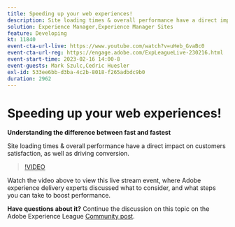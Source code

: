 ```yaml
---
title: Speeding up your web experiences!
description: Site loading times & overall performance have a direct impact on customers satisfaction, as well as driving conversion.
solution: Experience Manager,Experience Manager Sites
feature: Developing
kt: 11840
event-cta-url-live: https://www.youtube.com/watch?v=uHeb_GvaBc0
event-cta-url-reg: https://engage.adobe.com/ExpLeagueLive-230216.html
event-start-time: 2023-02-16 14:00-8
event-guests: Mark Szulc,Cedric Huesler
exl-id: 533ee6bb-d3ba-4c2b-8018-f265adbdc9b0
duration: 2962
---
```

# Speeding up your web experiences!

**Understanding the difference between fast and fastest**

Site loading times & overall performance have a direct impact on customers satisfaction, as well as driving conversion.

>[!VIDEO](https://video.tv.adobe.com/v/3414150/?quality=12&learn=on)

Watch the video above to view this live stream event, where Adobe experience delivery experts discussed what to consider, and what steps you can take to boost performance.

**Have questions about it?** Continue the discussion on this topic on the Adobe Experience League [Community post](https://experienceleaguecommunities.adobe.com/t5/adobe-experience-manager/experience-league-live-post-session-discussion-speeding-up-your/m-p/575513#M36836).
